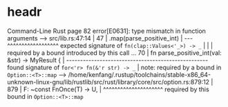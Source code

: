 # headr
Command-Line Rust page 82
error[E0631]: type mismatch in function arguments
   --> src/lib.rs:47:14
    |
47  |         .map(parse_positive_int)
    |          --- ^^^^^^^^^^^^^^^^^^ expected signature of `fn(clap::Values<'_>) -> _`
    |          |
    |          required by a bound introduced by this call
...
70  | fn parse_positive_int(val: &str) -> MyResult<usize> {
    | --------------------------------------------------- found signature of `for<'r> fn(&'r str) -> _`
    |
note: required by a bound in `Option::<T>::map`
   --> /home/kenfang/.rustup/toolchains/stable-x86_64-unknown-linux-gnu/lib/rustlib/src/rust/library/core/src/option.rs:879:12
    |
879 |         F: ~const FnOnce(T) -> U,
    |            ^^^^^^^^^^^^^^^^^^^^^ required by this bound in `Option::<T>::map`
